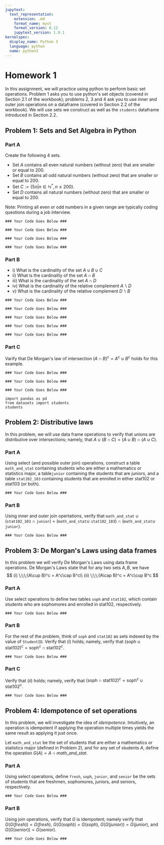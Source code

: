 ```yaml
---
jupytext:
  text_representation:
    extension: .md
    format_name: myst
    format_version: 0.12
    jupytext_version: 1.9.1
kernelspec:
  display_name: Python 3
  language: python
  name: python3
---
```


# Homework 1

In this assignment, we will practice using python to perform basic set operations. Problem 1 asks you to use python's set objects (covered in Section 2.1 of the workbook); problems 2, 3 and 4 ask you to use inner and outer join operations on a dataframe (covered in Section 2.2 of the workbook). We will use sets we construct as well as the ```students``` dataframe introduced in Section 2.2.

## Problem 1: Sets and Set Algebra in Python

### Part A
Create the following 4 sets.

* Set $A$ contains all even natural numbers (without zero) that are smaller or equal to 200.
* Set $B$ contains all odd natural numbers (without zero) that are smaller or equal to 200.
* Set $C := \{5n | n \in \mathbb{N}^*, n\le 200\}$.
* Set $D$ contains all natural numbers (without zero) that are smaller or equal to 200.

Note: Printing all even or odd numbers in a given range are typically coding questions during a job interview.

```{code-cell} ipython3
### Your Code Goes Below ###
```

```{code-cell} ipython3
### Your Code Goes Below ###
```

```{code-cell} ipython3
### Your Code Goes Below ###
```

```{code-cell} ipython3
### Your Code Goes Below ###
```

### Part B

* i) What is the cardinality of the set $A\cup B \cup C$
* ii) What is the cardinality of the set $A\cap B$
* iii) What is the cardinality of the set $A\cap D$
* iv)  What is the cardinality of the relative complement $A\backslash D$ 
* v)  What is the cardinality of the relative complement $D\backslash B$

```{code-cell} ipython3
### Your Code Goes Below ###
```

```{code-cell} ipython3
### Your Code Goes Below ###
```

```{code-cell} ipython3
### Your Code Goes Below ###
```

```{code-cell} ipython3
### Your Code Goes Below ###
```

```{code-cell} ipython3
### Your Code Goes Below ###
```

### Part C
Varify that De Morgan's law of intersection $(A\cap B)^c = A^c \cup B^c$ holds for this example.

```{code-cell} ipython3
### Your Code Goes Below ###
```

```{code-cell} ipython3
### Your Code Goes Below ###
```

```{code-cell} ipython3
### Your Code Goes Below ###
```

```{code-cell} ipython3
import pandas as pd
from datasets import students
students
```

## Problem 2: Distributive laws
In this problem, we will use data frame operations to verify that unions are distributive over intersections; namely, that $A\cup(B\cap C) = (A\cup B)\cap(A\cup C)$.

### Part A

Using select (and possible outer join) operations, construct a table ```math_and_stat``` containing students who are either a mathematics or statistics major, a table```junior``` containing the students that are juniors, and a table ```stat102_103``` containing students that are enrolled in either stat102 or stat103 (or both).

```{code-cell} ipython3
### Your Code Goes Below ###
```

### Part B
Using inner and outer join opertations, verify that ```math_and_stat``` $\cup$ (```stat102_103``` $\cap$ ```junior```) $=$ (```math_and_stat```$\cup$ ```stat102_103```) $\cap$ (```math_and_stat```$\cup$ ```junior```).

```{code-cell} ipython3
### Your Code Goes Below ###
```

## Problem 3: De Morgan's Laws using data frames

In this problem we will verify De Morgan's Laws using data frame operations. 
De Morgan's Laws state that for any two sets $A, B$, we have
$$
(i) \;\;\;(A\cup B)^c = A^c\cap B^c\\
(ii) \;\;\;(A\cap B)^c = A^c\cup B^c
$$

### Part A

Use select operations to define two tables ```soph``` and ```stat102```, which contain students who are sophomores and enrolled in stat102, respectively.

```{code-cell} ipython3
### Your Code Goes Below ###
```

### Part B

For the rest of the problem, think of ```soph``` and ```stat102``` as sets indexed by the value of ```StudentID```. Verify that $(i)$ holds; namely, verify that $(\text{soph}\cup \text{stat102})^c = \text{soph}^c \cap \text{stat102}^c$.

```{code-cell} ipython3
### Your Code Goes Below ###
```

### Part C
Verify that $(ii)$ holds; namely, verify that $(\text{soph}\cap \text{stat102})^c = \text{soph}^c \cup \text{stat102}^c$.

```{code-cell} ipython3
### Your Code Goes Below ###
```

## Problem 4: Idempotence of set operations

In this problem, we will investigate the idea of _idempotence_. Intuitively, an operation is idempotent if applying the operation multiple times yields the same result as applying it just once.

Let ```math_and_stat``` be the set of students that are either a mathematics or statistics major (defined in Problem 2), and for any set of students $A$, define the operation $G(A)= A\cap math\_and\_stat$. 

### Part A
Using select operations, define ```fresh```, ```soph```, ```junior```, and ```senior``` be the sets of students that are freshmen, sophomores, juniors, and seniors, respectively.

```{code-cell} ipython3
### Your Code Goes Below ###
```

### Part B 
Using join operations, verify that $G$ is idempotent; namely verify that $G(G(fresh)) = G(fresh)$, $G(G(soph)) = G(soph)$, $G(G(junior)) = G(junior)$, and $G(G(senior)) = G(senior)$.

```{code-cell} ipython3
### Your Code Goes Below ###
```
